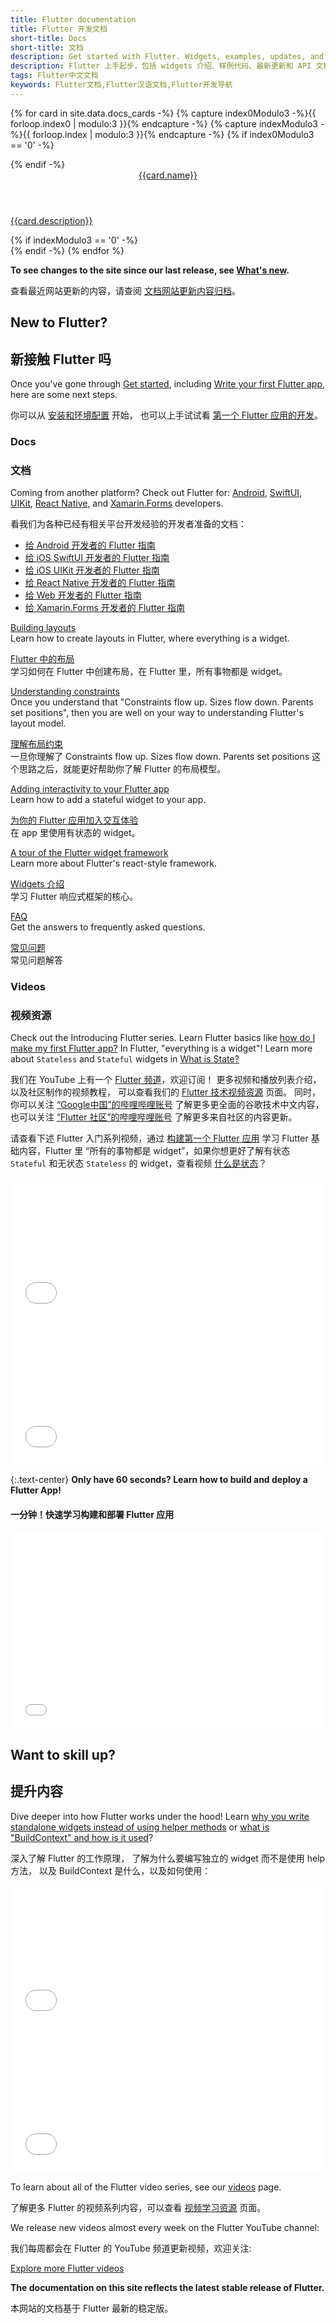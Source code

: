 ```yaml
---
title: Flutter documentation
title: Flutter 开发文档
short-title: Docs
short-title: 文档
description: Get started with Flutter. Widgets, examples, updates, and API docs to help you write your first Flutter app.
description: Flutter 上手起步，包括 widgets 介绍、样例代码、最新更新和 API 文档，帮助您撰写第一个 Flutter 应用。
tags: Flutter中文文档
keywords: Flutter文档,Flutter汉语文档,Flutter开发导航
---
```


{% for card in site.data.docs_cards -%}
  {% capture index0Modulo3 -%}{{ forloop.index0 | modulo:3 }}{% endcapture -%}
  {% capture indexModulo3 -%}{{ forloop.index | modulo:3 }}{% endcapture -%}
  {% if index0Modulo3 == '0' -%}
  <div class="card-deck mb-4">
  {% endif -%}
    <a class="card" href="{{card.url}}">
      <div class="card-body">
        <header class="card-title">{{card.name}}</header>
        <p class="card-text">{{card.description}}</p>
      </div>
    </a>
  {% if indexModulo3 == '0' -%}
  </div>
  {% endif -%}
{% endfor %}

**To see changes to the site since our last release,
see [What's new][].**

查看最近网站更新的内容，请查阅
[文档网站更新内容归档][What's new]。

[What's new]: {{site.url}}/release/whats-new

## New to Flutter?

## 新接触 Flutter 吗

Once you've gone through [Get started][],
including [Write your first Flutter app][],
here are some next steps.

你可以从 [安装和环境配置][Get Started] 开始，
也可以上手试试看 [第一个 Flutter 应用的开发][Write your first Flutter app]。

[Write your first Flutter app]: {{site.url}}/get-started/codelab

### Docs

### 文档

Coming from another platform? Check out Flutter for:
[Android][], [SwiftUI][], [UIKit][], [React Native][], and
[Xamarin.Forms][] developers.

看我们为各种已经有相关平台开发经验的开发者准备的文档：
- [给 Android 开发者的 Flutter 指南][Android]
- [给 iOS SwiftUI 开发者的 Flutter 指南][SwiftUI]
- [给 iOS UIKit 开发者的 Flutter 指南][UIKit]
- [给 React Native 开发者的 Flutter 指南][React Native]
- [给 Web 开发者的 Flutter 指南][Web]
- [给 Xamarin.Forms 开发者的 Flutter 指南][Xamarin.Forms]

[Building layouts][]
<br> Learn how to create layouts in Flutter,
  where everything is a widget.

[Flutter 中的布局][Building layouts]
<br> 学习如何在 Flutter 中创建布局，在 Flutter 里，所有事物都是 widget。

[Understanding constraints][]
<br> Once you understand that "Constraints
  flow up. Sizes flow down. Parents set
  positions", then you are well on your
  way to understanding Flutter's layout model.

[理解布局约束][Understanding constraints]
<br> 一旦你理解了 Constraints flow up. Sizes flow down. Parents set positions
这个思路之后，就能更好帮助你了解 Flutter 的布局模型。

[Adding interactivity to your Flutter app][interactivity]
<br> Learn how to add a stateful widget to your app.

[为你的 Flutter 应用加入交互体验][interactivity]
<br> 在 app 里使用有状态的 widget。

[A tour of the Flutter widget framework][]
<br> Learn more about Flutter's react-style framework.

[Widgets 介绍][A tour of the Flutter widget framework]
<br> 学习 Flutter 响应式框架的核心。

[FAQ][]
<br> Get the answers to frequently asked questions.

[常见问题][FAQ]
<br> 常见问题解答

[A tour of the Flutter widget framework]: {{site.url}}/ui/widgets-intro
[Android]: {{site.url}}/get-started/flutter-for/android-devs
[Building layouts]: {{site.url}}/ui/layout
[FAQ]: {{site.url}}/resources/faq
[Get started]: {{site.url}}/get-started/install
[interactivity]: {{site.url}}/ui/interactive
[SwiftUI]: {{site.url}}/get-started/flutter-for/swiftui-devs
[UIKit]: {{site.url}}/get-started/flutter-for/uikit-devs
[React Native]: {{site.url}}/get-started/flutter-for/react-native-devs
[Understanding constraints]: {{site.url}}/ui/layout/constraints
[web]: {{site.url}}/get-started/flutter-for/web-devs
[Xamarin.Forms]: {{site.url}}/get-started/flutter-for/xamarin-forms-devs

### Videos

### 视频资源

Check out the Introducing Flutter series.
Learn Flutter basics like
[how do I make my first Flutter app?][first-app]
In Flutter, "everything is a widget"!
Learn more about `Stateless` and `Stateful`
widgets in [What is State?][]

我们在 YouTube 上有一个 [Flutter 频道](https://www.youtube.com/c/flutterdev)，欢迎订阅！
更多视频和播放列表介绍，以及社区制作的视频教程，
可以查看我们的 [Flutter 技术视频资源][videos] 页面。
同时，你可以关注 [“Google中国”的哔哩哔哩账号](https://space.bilibili.com/64169458)
了解更多更全面的谷歌技术中文内容，
也可以关注 [“Flutter 社区”的哔哩哔哩账号](https://space.bilibili.com/344928717)
了解更多来自社区的内容更新。

请查看下述 Flutter 入门系列视频，通过 [构建第一个 Flutter 应用][] 学习 Flutter 基础内容，Flutter 里 “所有的事物都是 widget”，如果你想更好了解有状态 `Stateful` 和无状态 `Stateless` 的 widget，查看视频 [什么是状态][]？

<div class="card-deck card-deck--responsive">
    <div class="video-card">
        <div class="card-body">
            <iframe style="max-width: 100%; width: 100%; height: 230px;" src="//player.bilibili.com/player.html?aid=557525809&bvid=BV1Se4y1Z74p&cid=818071255&page=1" frameborder="0" allow="accelerometer; autoplay; encrypted-media; gyroscope; picture-in-picture" allowfullscreen></iframe> 
        </div>
    </div>
    <div class="video-card">
        <div class="card-body">
            <iframe style="max-width: 100%; width: 100%; height: 230px;" src="//player.bilibili.com/player.html?aid=815087524&bvid=BV14G4y167Tu&cid=818431224&page=1" frameborder="0" allow="accelerometer; autoplay; encrypted-media; gyroscope; picture-in-picture" allowfullscreen></iframe> 
        </div>
    </div>
</div>

[first-app]: {{site.youtube-site}}/watch?v=xWV71C2kp38
[What is State?]: {{site.youtube-site}}/watch?v=QlwiL_yLh6E
[构建第一个 Flutter 应用]: https://www.bilibili.com/video/BV1Se4y1Z74p
[什么是状态]: https://www.bilibili.com/video/BV14G4y167Tu

{:.text-center}
<b>Only have 60 seconds? Learn how to build and deploy a Flutter App!</b>

#### 一分钟！快速学习构建和部署 Flutter 应用

<div style="display: flex; align-items: center; justify-content: center; flex-direction: column;">
  <iframe style="max-width: 100%" width="560" height="315" src="{{site.youtube-site}}/embed/ZnufaryH43s" frameborder="0" allow="accelerometer; autoplay; clipboard-write; encrypted-media; gyroscope; picture-in-picture" allowfullscreen></iframe>
</div>

## Want to skill up?

## 提升内容

Dive deeper into how Flutter works under the hood!
Learn [why you write standalone widgets instead of
using helper methods][standalone-widgets] or
[what is "BuildContext" and how is it used][buildcontext]?

深入了解 Flutter 的工作原理，
了解为什么要编写独立的 widget 而不是使用 help 方法，
以及 BuildContext 是什么，以及如何使用：

<div class="card-deck card-deck--responsive">
    <div class="video-card">
        <div class="card-body">
            <iframe style="max-width: 100%; width: 100%; height: 230px;" src="{{site.youtube-site}}/embed/IOyq-eTRhvo" frameborder="0" allow="accelerometer; autoplay; encrypted-media; gyroscope; picture-in-picture" allowfullscreen></iframe> 
        </div>
    </div>
    <div class="video-card">
        <div class="card-body">
            <iframe style="max-width: 100%; width: 100%; height: 230px;" src="{{site.youtube-site}}/embed/rIaaH87z1-g" frameborder="0" allow="accelerometer; autoplay; encrypted-media; gyroscope; picture-in-picture" allowfullscreen></iframe> 
        </div>
    </div>
</div>

[standalone-widgets]: {{site.youtube-site}}/watch?v=IOyq-eTRhvo   
[buildcontext]: {{site.youtube-site}}/watch?v=rIaaH87z1-g

To learn about all of the Flutter video series,
see our [videos][] page.

了解更多 Flutter 的视频系列内容，可以查看 [视频学习资源][videos] 页面。

We release new videos almost every week on the Flutter YouTube channel:

我们每周都会在 Flutter 的 YouTube 频道更新视频，欢迎关注:

<a class="btn btn-primary" target="_blank" href="https://www.youtube.com/@flutterdev">Explore more Flutter videos</a>

**The documentation on this site reflects the
latest stable release of Flutter.**

本网站的文档基于 Flutter 最新的稳定版。

[videos]: {{site.url}}/resources/videos
